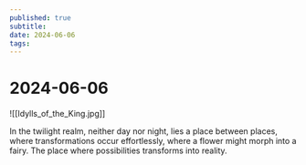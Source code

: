 ```yaml
---
published: true
subtitle: 
date: 2024-06-06
tags: 
---
```


# 2024-06-06
![[Idylls_of_the_King.jpg]]

<p align="justify">

In the twilight realm, neither day nor night, lies a place between places, where transformations occur effortlessly, where a flower might morph into a fairy. The place where possibilities transforms into reality.

</p>